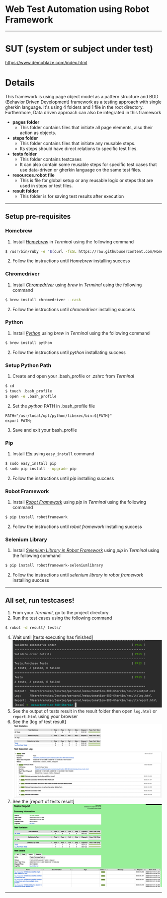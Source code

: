 # Web Test Automation using **Robot Framework**
---
# SUT (system or subject under test)

 https://www.demoblaze.com/index.html

# Details
This framework is using page object model as a pattern structure and BDD (Behavior Driven Development) framework as a testing approach with single gherkin language. It's using 4 folders and 1 file in the root directory.
Furthermore, Data driven approach can also be integrated in this framework
* **pages folder**
    * This folder contains files that initiate all page elements, also their action as objects.
* **steps folder**
    * This folder contains files that initiate any reusable steps.
    * Its steps should have direct relations to specific test files.
* **tests folder**
    * This folder contains testcases
    * It can also contain some reusable steps for specific test cases that use data-driven or gherkin language on the same test files.
* **resources.robot file**
    * This is file for global setup or any reusable logic or steps that are used in steps or test files.
* **result folder**
    * This folder is for saving test results after execution

---

## Setup pre-requisites
### Homebrew
1. Install _[Homebrew](https://brew.sh/)_ in _Terminal_ using the following command
  ```sh
  $ /usr/bin/ruby -e "$(curl -fsSL https://raw.githubusercontent.com/Homebrew/install/master/install)"
  ```
2. Follow the instructions until _Homebrew_ installing success

### Chromedriver
1. Install _[Chromedriver](https://chromedriver.chromium.org/)_ using _brew_ in _Terminal_ using the following command
  ```sh
  $ brew install chromedriver --cask
  ```
2. Follow the instructions until _chromedriver_ installing success

### Python
1. Install _[Python](https://www.python.org/)_ using _brew_ in _Terminal_ using the following command
  ```sh
  $ brew install python
  ```
2. Follow the instructions until _python_ installating success

### Setup Python Path
1. Create and open your .bash_profile or .zshrc from _Terminal_
  ```sh
  $ cd
  $ touch .bash_profile
  $ open -e .bash_profile
  ```
2. Set the _python_ PATH in .bash_profile file
  ```
  PATH="/usr/local/opt/python/libexec/bin:${PATH}"
  export PATH;
  ```
3. Save and exit your bash_profile

### Pip
1. Install _[Pip](https://pypi.org/project/pip/)_ using `easy_install` command
  ```sh
  $ sudo easy_install pip
  $ sudo pip install --upgrade pip
  ```
2. Follow the instructions until _pip_ installing success

### Robot Framework
1. Install _[Robot Framework](https://robotframework.org/)_ using _pip_ in _Terminal_ using the following command
  ```sh
  $ pip install robotframework
  ```
2. Follow the instructions until _robot framework_ installing success

### Selenium Library
1. Install _[Selenium Library in Robot Framework](https://github.com/robotframework/SeleniumLibrary)_ using _pip_ in _Terminal_ using the following command
  ```sh
  $ pip install robotframework-seleniumlibrary
  ```
2. Follow the instructions until _selenium library in robot framework_ installing success

---


## All set, run testcases!
1. From your _Terminal_, go to the project directory
2. Run the test cases using the following command
  ```sh
  $ robot -d result/ tests/
  ```
4. Wait until [tests executing has finished]![img_2.png](img_2.png)
5. See the output of tests result in the result folder then open `log.html` or `report.html` using your browser
6. See the [log of test result] ![img.png](img.png)
7. See the [report of tests result] ![img_1.png](img_1.png)

---
